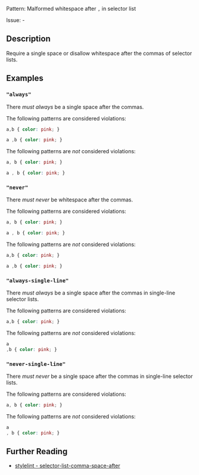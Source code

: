 Pattern: Malformed whitespace after `,` in selector list

Issue: -

## Description

Require a single space or disallow whitespace after the commas of selector lists.

## Examples

### `"always"`

There *must always* be a single space after the commas.

The following patterns are considered violations:

```css
a,b { color: pink; }
```

```css
a ,b { color: pink; }
```

The following patterns are *not* considered violations:

```css
a, b { color: pink; }
```

```css
a , b { color: pink; }
```

### `"never"`

There *must never* be whitespace after the commas.

The following patterns are considered violations:

```css
a, b { color: pink; }
```

```css
a , b { color: pink; }
```

The following patterns are *not* considered violations:

```css
a,b { color: pink; }
```

```css
a ,b { color: pink; }
```

### `"always-single-line"`

There *must always* be a single space after the commas in single-line selector lists.

The following patterns are considered violations:

```css
a,b { color: pink; }
```

The following patterns are *not* considered violations:

```css
a
,b { color: pink; }
```

### `"never-single-line"`

There *must never* be a single space after the commas in single-line selector lists.

The following patterns are considered violations:

```css
a, b { color: pink; }
```

The following patterns are *not* considered violations:

```css
a
, b { color: pink; }
```

## Further Reading

* [stylelint - selector-list-comma-space-after](https://stylelint.io/user-guide/rules/selector-list-comma-space-after)
